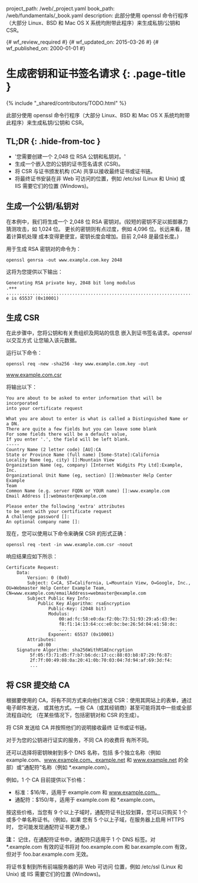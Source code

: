 project_path: /web/_project.yaml
book_path: /web/fundamentals/_book.yaml
description: 此部分使用 openssl 命令行程序（大部分 Linux、BSD 和 Mac OS X 系统均附带此程序）来生成私钥/公钥和 CSR。

{# wf_review_required #}
{# wf_updated_on: 2015-03-26 #}
{# wf_published_on: 2000-01-01 #}

# 生成密钥和证书签名请求 {: .page-title }

{% include "_shared/contributors/TODO.html" %}



此部分使用 openssl 命令行程序（大部分 Linux、BSD 和 Mac OS X 系统均附带此程序）来生成私钥/公钥和 CSR。

## TL;DR {: .hide-from-toc }
- '您需要创建一个 2,048 位 RSA 公钥和私钥对。'
- 生成一个嵌入您的公钥的证书签名请求 (CSR)。
- 将 CSR 与证书颁发机构 (CA) 共享以接收最终证书或证书链。
- 将最终证书安装在非 Web 可访问的位置，例如 /etc/ssl (Linux 和 Unix) 或 IIS 需要它们的位置 (Windows)。



## 生成一个公钥/私钥对

在本例中，我们将生成一个 2,048 位 RSA 密钥对。(较短的密钥不足以抵御暴力猜测攻击，如
1,024 位。
更长的密钥则有点过度，例如 4,096 位。长远来看，随着计算机处理
成本变得更便宜，密钥长度会增加。目前 2,048 是最佳长度。)

用于生成 RSA 密钥对的命令为：

    openssl genrsa -out www.example.com.key 2048

这将为您提供以下输出：

    Generating RSA private key, 2048 bit long modulus
    .+++
    .......................................................................................+++
    e is 65537 (0x10001)

## 生成 CSR

在此步骤中，您将公钥和有关贵组织及网站的信息
嵌入到证书签名请求。*openssl* 以交互方式
让您输入该元数据。

运行以下命令：

    openssl req -new -sha256 -key www.example.com.key -out
www.example.com.csr

将输出以下：

    You are about to be asked to enter information that will be incorporated
    into your certificate request

    What you are about to enter is what is called a Distinguished Name or a DN.
    There are quite a few fields but you can leave some blank
    For some fields there will be a default value,
    If you enter '.', the field will be left blank.
    -----
    Country Name (2 letter code) [AU]:CA
    State or Province Name (full name) [Some-State]:California
    Locality Name (eg, city) []:Mountain View
    Organization Name (eg, company) [Internet Widgits Pty Ltd]:Example, Inc.
    Organizational Unit Name (eg, section) []:Webmaster Help Center Example
    Team
    Common Name (e.g. server FQDN or YOUR name) []:www.example.com
    Email Address []:webmaster@example.com

    Please enter the following 'extra' attributes
    to be sent with your certificate request
    A challenge password []:
    An optional company name []:

现在，您可以使用以下命令来确保 CSR 的形式正确：

    openssl req -text -in www.example.com.csr -noout

响应结果应如下所示：

    Certificate Request:
        Data:
            Version: 0 (0x0)
            Subject: C=CA, ST=California, L=Mountain View, O=Google, Inc.,
    OU=Webmaster Help Center Example Team,
    CN=www.example.com/emailAddress=webmaster@example.com
            Subject Public Key Info:
                Public Key Algorithm: rsaEncryption
                    Public-Key: (2048 bit)
                    Modulus:
                        00:ad:fc:58:e0:da:f2:0b:73:51:93:29:a5:d3:9e:
                        f8:f1:14:13:64:cc:e0:bc:be:26:5d:04:e1:58:dc:
                        ...
                    Exponent: 65537 (0x10001)
            Attributes:
                a0:00
        Signature Algorithm: sha256WithRSAEncryption
             5f:05:f3:71:d5:f7:b7:b6:dc:17:cc:88:03:b8:87:29:f6:87:
             2f:7f:00:49:08:0a:20:41:0b:70:03:04:7d:94:af:69:3d:f4:
             ...

## 将 CSR 提交给 CA

根据要使用的 CA，将有不同方式来向他们发送
 CSR：使用其网站上的表单，通过电子邮件发送，
或其他方式。一些 CA（或其经销商）甚至可能将其中一些或全部流程自动化
（在某些情况下，包括密钥对和 CSR 的生成）。

将 CSR 发送给 CA 并按照他们的说明接收最终
证书或证书链。

对于为您的公钥进行证实的服务，不同 CA 的收费将
有所不同。

还可以选择将密钥映射到多个 DNS 名称，包括
多个独立名称（例如 example.com、www.example.com、example.net 
和 www.example.net 的全部）或“通配符”名称（例如 \*.example.com）。

例如，1 个 CA 目前提供以下价格：

* 标准：$16/年，适用于 example.com 和 www.example.com。
* 通配符：$150/年，适用于 example.com 和 \*.example.com。

按这些价格，当您有 9
个以上子域时，通配符证书比较划算，您可以只购买 1 个或多个单名称证书。（例如，如果
您有 5 个以上子域，在服务器上启用 HTTPS 时，
您可能发现通配符证书更方便。）

**注：** 记住，在通配符证书中，通配符只适用于
1 个 DNS 标签。对 \*.example.com 有效的证书将对
foo.example.com 和 bar.example.com 有效，但对于 foo.bar.example.com 无效。

将证书复制到所有前端服务器的非 Web 可访问
位置，例如 /etc/ssl (Linux 和 Unix) 或 IIS 需要它们的位置 (Windows)。

